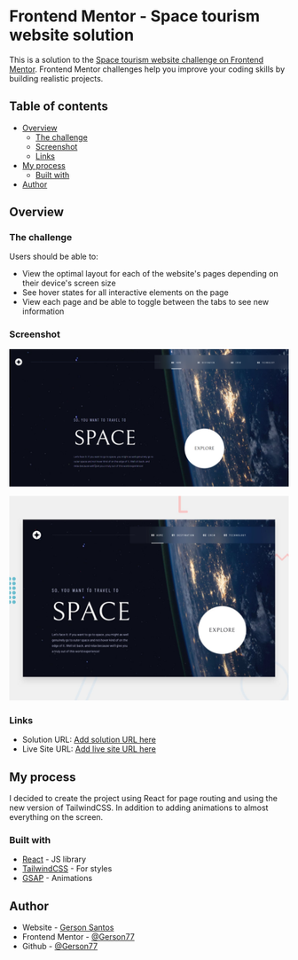 # Frontend Mentor - Space tourism website solution

This is a solution to the [Space tourism website challenge on Frontend Mentor](https://www.frontendmentor.io/challenges/space-tourism-multipage-website-gRWj1URZ3). Frontend Mentor challenges help you improve your coding skills by building realistic projects. 

## Table of contents

- [Overview](#overview)
  - [The challenge](#the-challenge)
  - [Screenshot](#screenshot)
  - [Links](#links)
- [My process](#my-process)
  - [Built with](#built-with)
- [Author](#author)


## Overview



### The challenge

Users should be able to:

- View the optimal layout for each of the website's pages depending on their device's screen size
- See hover states for all interactive elements on the page
- View each page and be able to toggle between the tabs to see new information

### Screenshot

![](./src/assets/full-space-tourism.png)

![](./src/assets/preview.jpg)

### Links

- Solution URL: [Add solution URL here](https://github.com/Gerson77/Space-tourism)
- Live Site URL: [Add live site URL here](https://space-tourism-steel-ten.vercel.app/)

## My process

I decided to create the project using React for page routing and using the new version of TailwindCSS. In addition to adding animations to almost everything on the screen.

### Built with

- [React](https://reactjs.org/) - JS library
- [TailwindCSS](https://tailwindcss.com/) - For styles
- [GSAP](https://gsap.com/) - Animations

## Author

- Website - [Gerson Santos](https://portifolio-puce-theta-49.vercel.app/)
- Frontend Mentor - [@Gerson77](https://www.frontendmentor.io/profile/Gerson77)
- Github - [@Gerson77](https://github.com/Gerson77)
